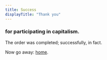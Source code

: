 ```yaml
---
title: Success
displayTitle: "Thank you"
---
```



### for participating in capitalism.

The order was completed; successfully, in fact.

Now go away: [home](/).
